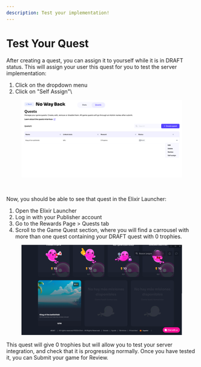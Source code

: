 ```yaml
---
description: Test your implementation!
---
```


# Test Your Quest

After creating a quest, you can assign it to yourself while it is in DRAFT status. This will assign your user this quest for you to test the server implementation:

1. &#x20;Click on the dropdown menu
2. Click on "Self Assign"\


<figure><img src="../../../.gitbook/assets/Screenshot 2024-04-04 at 01.32.43.png" alt=""><figcaption><p><br></p></figcaption></figure>

Now, you should be able to see that quest in the Elixir Launcher:

1. Open the Elixir Launcher
2. Log in with your Publisher account
3. Go to the Rewards Page > Quests tab
4. Scroll to the Game Quest section, where you will find a carrousel with more than one quest containing your DRAFT quest with 0 trophies.

<figure><img src="../../../.gitbook/assets/b75ceb69719fbd31e129629ffe7016f9.png" alt=""><figcaption></figcaption></figure>

This quest will give 0 trophies but will allow you to test your server integration, and check that it is progressing normally. Once you have tested it, you can Submit your game for Review.

